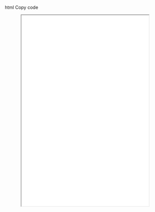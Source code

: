 
html
Copy code
<style>
  /* Center align the iframe */
  iframe {
    display: block;
    margin: 0 auto;
  }
</style>

<iframe src="[https://mentalcanvas.com/vm/tr7fbzu/scene/" width="400" height="600"></iframe>
